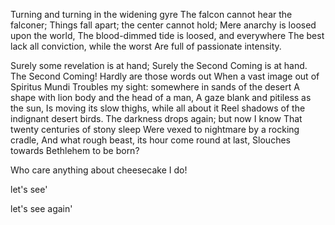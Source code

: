 Turning and turning in the widening gyre
The falcon cannot hear the falconer;
Things fall apart; the center cannot hold;
Mere anarchy is loosed upon the world,
The blood-dimmed tide is loosed, and everywhere
The best lack all conviction, while the worst
Are full of passionate intensity.

Surely some revelation is at hand;
Surely the Second Coming is at hand.
The Second Coming! Hardly are those words out
When a vast image out of Spiritus Mundi
Troubles my sight: somewhere in sands of the desert
A shape with lion body and the head of a man,
A gaze blank and pitiless as the sun, 
Is moving its slow thighs, while all about it
Reel shadows of the indignant desert birds.
The darkness drops again; but now I know
That twenty centuries of stony sleep
Were vexed to nightmare by a rocking cradle,
And what rough beast, its hour come round at last,
Slouches towards Bethlehem to be born?

Who care anything about cheesecake
I do!


let's see'

let's see again'